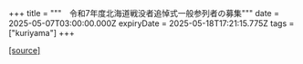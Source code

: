 +++
title = """　令和7年度北海道戦没者追悼式一般参列者の募集"""
date = 2025-05-07T03:00:00.000Z
expiryDate = 2025-05-18T17:21:15.775Z
tags = ["kuriyama"]
+++


[[source]](https://www.town.kuriyama.hokkaido.jp/soshiki/39/31679.html)
